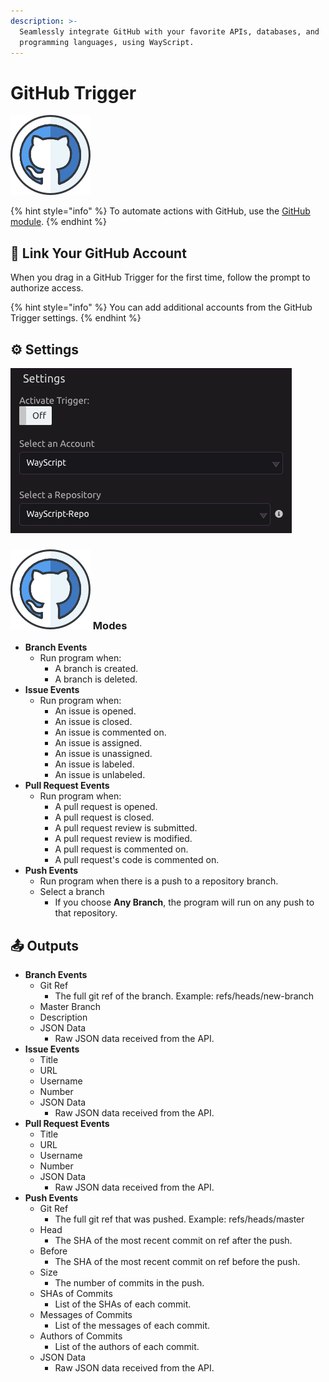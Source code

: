 ```yaml
---
description: >-
  Seamlessly integrate GitHub with your favorite APIs, databases, and
  programming languages, using WayScript.
---
```


# GitHub Trigger

![Run your script when GitHub events occur.](../../.gitbook/assets/github%20%282%29.png)

{% hint style="info" %}
To automate actions with GitHub, use the [GitHub module](../modules/github.md).
{% endhint %}

## 🔗 Link Your GitHub Account

When you drag in a GitHub Trigger for the first time, follow the prompt to authorize access.

{% hint style="info" %}
You can add additional accounts from the GitHub Trigger settings.
{% endhint %}

## ⚙ Settings

![Select the account and repository you want to work with.](../../.gitbook/assets/screen-shot-2019-08-09-at-3.39.02-pm.png)

### ![](../../.gitbook/assets/github%20%282%29.png) Modes

* **Branch Events**
  * Run program when:
    * A branch is created.
    * A branch is deleted.
* **Issue Events**
  * Run program when:
    * An issue is opened.
    * An issue is closed.
    * An issue is commented on.
    * An issue is assigned.
    * An issue is unassigned.
    * An issue is labeled.
    * An issue is unlabeled.
* **Pull Request Events**
  * Run program when:
    * A pull request is opened.
    * A pull request is closed.
    * A pull request review is submitted.
    * A pull request review is modified.
    * A pull request is commented on.
    * A pull request's code is commented on.
* **Push Events**
  * Run program when there is a push to a repository branch.
  * Select a branch
    * If you choose **Any Branch**, the program will run on any push to that repository.

## 📤 Outputs

* **Branch Events**
  * Git Ref
    * The full git ref of the branch. Example: refs/heads/new-branch
  * Master Branch
  * Description
  * JSON Data
    * Raw JSON data received from the API.
* **Issue Events**
  * Title
  * URL
  * Username
  * Number
  * JSON Data
    * Raw JSON data received from the API.
* **Pull Request Events**
  * Title
  * URL
  * Username
  * Number
  * JSON Data
    * Raw JSON data received from the API.
* **Push Events**
  * Git Ref
    * The full git ref that was pushed. Example: refs/heads/master
  * Head
    * The SHA of the most recent commit on ref after the push.
  * Before
    * The SHA of the most recent commit on ref before the push.
  * Size
    * The number of commits in the push.
  * SHAs of Commits
    * List of the SHAs of each commit.
  * Messages of Commits
    * List of the messages of each commit.
  * Authors of Commits
    * List of the authors of each commit.
  * JSON Data
    * Raw JSON data received from the API.

